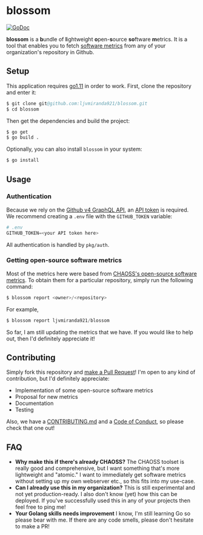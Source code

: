 # blossom

[![GoDoc](https://godoc.org/github.com/ljvmiranda921/blossom?status.svg)](https://godoc.org/github.com/ljvmiranda921/blossom)

**blossom** is a **b**undle of **l**ightweight **o**pen-**s**ource **so**ftware **m**etrics. 
It is a tool that enables you to fetch [software metrics](https://opensource.guide/metrics/) 
from any of your organization's repository in Github.

## Setup

This application requires [go1.11](https://golang.org/doc/go1.11) in order to
work. First, clone the repository and enter it: 

```s
$ git clone git@github.com:ljvmiranda921/blossom.git
$ cd blossom
```

Then get the dependencies and build the project:

```s
$ go get
$ go build .
```

Optionally, you can also install `blossom` in your system:

```s
$ go install
```

## Usage

### Authentication

Because we rely on the [Github v4 GraphQL
API](https://developer.github.com/v4/), an [API
token](https://github.blog/2013-05-16-personal-api-tokens/) is required. We
recommend creating a `.env` file with the `GITHUB_TOKEN` variable:

```s
# .env
GITHUB_TOKEN=<your API token here>
```

All authentication is handled by `pkg/auth`.

### Getting open-source software metrics

Most of the metrics here were based from [CHAOSS's open-source software
metrics](https://github.com/chaoss/metrics). To obtain them for a particular
repository, simply run the following command:

```s
$ blossom report <owner>/<repository>
```

For example,

```s
$ blossom report ljvmiranda921/blossom
```

So far, I am still updating the metrics that we have. If you would like to help
out, then I'd definitely appreciate it!

## Contributing

Simply fork this repository and [make a Pull
Request](https://help.github.com/en/articles/creating-a-pull-request)! I'm
open to any kind of contribution, but I'd definitely appreciate:

- Implementation of some open-source software metrics
- Proposal for new metrics
- Documentation
- Testing

Also, we have a
[CONTRIBUTING.md](https://github.com/ljvmiranda921/blossom/blob/master/CONTRIBUTING.md)
and a [Code of
Conduct](https://github.com/ljvmiranda921/blossom/blob/master/CODE_OF_CONDUCT.md),
so please check that one out!

## FAQ

- **Why make this if there's already CHAOSS?** The CHAOSS toolset is really
    good and comprehensive, but I want something that's more lightweight and
    "atomic." I want to immediately get software metrics without setting up my
    own webserver etc., so this fits into my use-case.
- **Can I already use this in my organization?** This is still experimental and
     not yet production-ready. I also don't know (yet) how this can be
     deployed. If you've successfully used this in any of your projects then
     feel free to ping me!
- **Your Golang skills needs improvement** I know, I'm still learning Go so
    please bear with me. If there are any code smells, please don't hesitate to
     make a PR!
